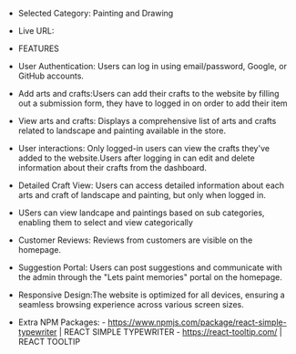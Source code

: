 - Selected Category: Painting and Drawing

- Live URL:
  
- FEATURES
- User Authentication: Users can log in using email/password, Google, or GitHub accounts.
- Add arts and crafts:Users can add their crafts to the website by filling out a submission form, they have to logged in on order to add their item
- View arts and crafts: Displays a comprehensive list of arts and crafts related to landscape and painting available in the store.
- User interactions: Only logged-in users can view the crafts they've added to the website.Users after logging in can edit and delete information about their crafts from the dashboard.
- Detailed Craft View: Users can access detailed information about each arts and craft of landscape and painting, but only when logged in.
- USers can view landcape and paintings based on sub categories, enabling them to select and view categorically
- Customer Reviews: Reviews from customers are visible on the homepage.
- Suggestion Portal: Users can post suggestions and communicate with the admin through the "Lets paint memories" portal on the homepage.
- Responsive Design:The website is optimized for all devices, ensuring a seamless browsing experience across various screen sizes.

- Extra NPM Packages:
      - https://www.npmjs.com/package/react-simple-typewriter | REACT SIMPLE TYPEWRITER
      - https://react-tooltip.com/ | REACT TOOLTIP

